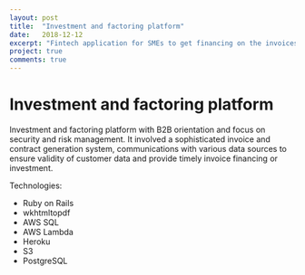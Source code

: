 ```yaml
---
layout: post
title:  "Investment and factoring platform"
date:   2018-12-12
excerpt: "Fintech application for SMEs to get financing on the invoices and/or investments."
project: true
comments: true
---
```


# Investment and factoring platform

Investment and factoring platform with B2B orientation and focus on security and risk
management. It involved a sophisticated invoice and contract generation system, communications
with various data sources to ensure validity of customer data and provide timely invoice financing
or investment.

Technologies:
- Ruby on Rails
- wkhtmltopdf
- AWS SQL
- AWS Lambda
- Heroku
- S3
- PostgreSQL

